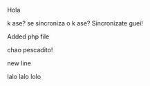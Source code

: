 Hola

k ase? se sincroniza o k ase?
Sincronizate guei!

Added php file

chao pescadito!


new line

lalo
lalo
lolo